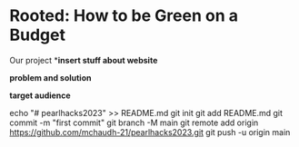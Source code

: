 # Rooted: How to be Green on a Budget

Our project *****insert stuff about website****

**problem and solution**

**target audience**


echo "# pearlhacks2023" >> README.md
git init
git add README.md
git commit -m "first commit"
git branch -M main
git remote add origin https://github.com/mchaudh-21/pearlhacks2023.git
git push -u origin main
